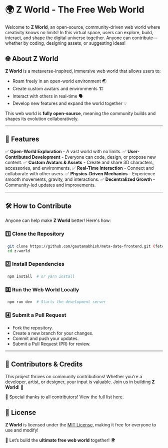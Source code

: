 # 🌍 Z World - The Free Web World

Welcome to **Z World**, an open-source, community-driven web world where creativity knows no limits! In this virtual space, users can explore, build, interact, and shape the digital universe together. Anyone can contribute—whether by coding, designing assets, or suggesting ideas!

## 🌐 About Z World
**Z World** is a metaverse-inspired, immersive web world that allows users to:
- Roam freely in an open-world environment 🌏
- Create custom avatars and environments 🏗️
- Interact with others in real-time 🗣️
- Develop new features and expand the world together 💡

This web world is **fully open-source**, meaning the community builds and shapes its evolution collaboratively.

---

## 🚀 Features
✅ **Open-World Exploration** - A vast world with no limits.
✅ **User-Contributed Development** - Everyone can code, design, or propose new content.
✅ **Custom Avatars & Assets** - Create and share 3D characters, accessories, and environments.
✅ **Real-Time Interaction** - Connect and collaborate with other users.
✅ **Physics-Driven Mechanics** - Experience smooth movements, gravity, and interactions.
✅ **Decentralized Growth** - Community-led updates and improvements.

---

## 🛠️ How to Contribute
Anyone can help make **Z World** better! Here's how:

### 1️⃣ Clone the Repository
```sh
 git clone https://github.com/gautamabhish/meta-date-frontend.git (fetch)
 cd z-world
```

### 2️⃣ Install Dependencies
```sh
 npm install  # or yarn install
```

### 3️⃣ Run the Web World Locally
```sh
 npm run dev  # Starts the development server
```

### 4️⃣ Submit a Pull Request
- Fork the repository.
- Create a new branch for your changes.
- Commit and push your updates.
- Submit a Pull Request (PR) for review.

---

## 🎨 Contributors & Credits
This project thrives on community contributions! Whether you're a developer, artist, or designer, your input is valuable. Join us in building **Z World**! 🚀

🙌 Special thanks to all contributors! View the full list [here](https://github.com/yourusername/z-world/contributors).



## 📜 License
**Z World** is licensed under the [MIT License](LICENSE), making it free for everyone to use and modify!

🚀 Let’s build the **ultimate free web world** together! 🌍

